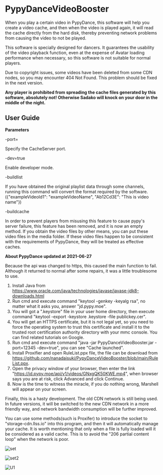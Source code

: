 
# PypyDanceVideoBooster

When you play a certain video in PypyDance, this software will help you create a video cache, and then when the video is played again, it will read the cache directly from the hard disk, thereby preventing network problems from causing the video to not be played. 

This software is specially designed for dancers. It guarantees the usability of the video playback function, even at the expense of Avatar loading performance when necessary, so this software is not suitable for normal players. 

Due to copyright issues, some videos have been deleted from some CDN nodes, so you may encounter 404 Not Found. This problem should be fixed in the next version. 

__Any player is prohibited from spreading the cache files generated by this software, absolutely not! Otherwise Sadako will knock on your door in the middle of the night.__


## User Guide

__Parameters__

-port=<port> 
  
  Specify the CacheServer port.
  
-dev=true 
  
  Enable developer mode.
  
-buildlist 
  
  If you have obtained the original playlist data through some channels, running this command will convert the format required by the software. ({"exampleVideoId1": "exampleVideoName", "Ab12Cd3E": "This is video name"})
  
 -buildcache 
  
  In order to prevent players from misusing this feature to cause pypy's server failure, this feature has been removed, and it is now an empty method. 
  If you obtain the video files by other means, you can put these video files in the media folder. If these video files happen to be consistent with the requirements of PypyDance, they will be treated as effective caches. 
  
  

__About PypyDance updated at 2021-06-27__

Because the api was changed to https, this caused the main function to fail. Although it returned to normal after some repairs, it was a little troublesome to use. 

  1. Install Java from https://www.oracle.com/java/technologies/javase/javase-jdk8-downloads.html
  2. Run cmd and execute command "keytool -genkey -keyalg rsa", no matter what it asks you, answer "jd.pypy.moe".
  3. You will got a ".keystore" file in your user home directory, then execute command "keytool -export -keystore .keystore -file publickey.cer".
  4. You will get an HTTPS certificate, but it is not legal yet, so you need to force the operating system to trust this certificate and install it to the trusted root certification authority directory with your mmc console. You can find related tutorials on Google. 
  5. Run cmd and execute command "java -jar PypyDanceVideoBooster.jar -port=12345 -dev=true", you can see "Cache launched".
  6. Install Proxifier and open RuleList.ppx file, the file can be download from https://github.com/nanadaisuki/PypyDanceVideoBooster/blob/main/RuleList.ppx.
  7. Open the privacy window of your browser, then enter the link "https://jd.pypy.moe/api/v1/videos/GNxgQK50KWE.mp4", when browser says you are at risk, click Advanced and click Continue.
  8. Now is the time to witness the miracle, if you do nothing wrong, Marshell will appear on your screen. 

Finally, this is a hasty development. The old CDN network is still being used. In future versions, it will be switched to the new CDN network in a more friendly way, and network bandwidth consumption will be further improved. 

You can use some methods(such is Proxifer) to introduce the socket to "storage-cdn.llss.io" into this program, and then it will automatically manage your cache. 
It is worth mentioning that only when a file is fully loaded will it be considered as a valid cache. This is to avoid the "206 partial content loop" when the network is poor. 

![set](https://user-images.githubusercontent.com/83615308/123447321-b651c900-d5a7-11eb-8e66-c80b07925a05.png)

![set2](https://user-images.githubusercontent.com/83615308/123447325-b782f600-d5a7-11eb-94e8-b110bbb4bebb.png)

![U1](https://user-images.githubusercontent.com/83615308/123447327-b81b8c80-d5a7-11eb-8040-8718c58421e9.png)
